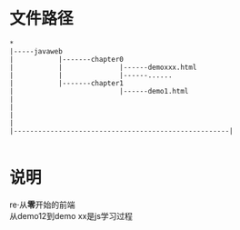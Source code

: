 # 文件路径
```
*
|-----javaweb
|           |-------chapter0
|           |              |------demoxxx.html
|           |              |------......
|           |-------chapter1
|                          |------demo1.html
|           
|
|
|
|-----------------------------------------------------|


```
# 说明
re·从<b>零</b>开始的前端  
从demo12到demo xx是js学习过程